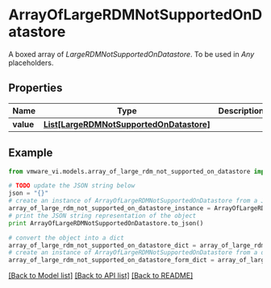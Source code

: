 # ArrayOfLargeRDMNotSupportedOnDatastore

A boxed array of *LargeRDMNotSupportedOnDatastore*. To be used in *Any* placeholders. 

## Properties
Name | Type | Description | Notes
------------ | ------------- | ------------- | -------------
**value** | [**List[LargeRDMNotSupportedOnDatastore]**](LargeRDMNotSupportedOnDatastore.md) |  | 

## Example

```python
from vmware_vi.models.array_of_large_rdm_not_supported_on_datastore import ArrayOfLargeRDMNotSupportedOnDatastore

# TODO update the JSON string below
json = "{}"
# create an instance of ArrayOfLargeRDMNotSupportedOnDatastore from a JSON string
array_of_large_rdm_not_supported_on_datastore_instance = ArrayOfLargeRDMNotSupportedOnDatastore.from_json(json)
# print the JSON string representation of the object
print ArrayOfLargeRDMNotSupportedOnDatastore.to_json()

# convert the object into a dict
array_of_large_rdm_not_supported_on_datastore_dict = array_of_large_rdm_not_supported_on_datastore_instance.to_dict()
# create an instance of ArrayOfLargeRDMNotSupportedOnDatastore from a dict
array_of_large_rdm_not_supported_on_datastore_form_dict = array_of_large_rdm_not_supported_on_datastore.from_dict(array_of_large_rdm_not_supported_on_datastore_dict)
```
[[Back to Model list]](../README.md#documentation-for-models) [[Back to API list]](../README.md#documentation-for-api-endpoints) [[Back to README]](../README.md)


